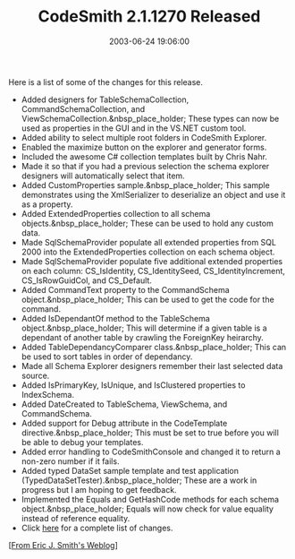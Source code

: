 ﻿---
layout: post
title: "CodeSmith 2.1.1270 Released"
comments: false
date: 2003-06-24 19:06:00
categories:
 - Technology
subtext-id: f4c00388-0f52-477d-8e68-4ee4b5bb5437
alias: /blog/CodeSmith-211270-Released.aspx
---


Here is a list of some of the changes for this release. 

  * Added designers for TableSchemaCollection, CommandSchemaCollection, and ViewSchemaCollection.&nbsp_place_holder; These types can now be used as properties in the GUI and in the VS.NET custom tool. 
  * Added ability to select multiple root folders in CodeSmith Explorer. 
  * Enabled the maximize button on the explorer and generator forms. 
  * Included the awesome C# collection templates built by Chris Nahr. 
  * Made it so that if you had a previous selection the schema explorer designers will automatically select that item. 
  * Added CustomProperties sample.&nbsp_place_holder; This sample demonstrates using the XmlSerializer to deserialize an object and use it as a property. 
  * Added ExtendedProperties collection to all schema objects.&nbsp_place_holder; These can be used to hold any custom data. 
  * Made SqlSchemaProvider populate all extended properties from SQL 2000 into the ExtendedProperties collection on each schema object. 
  * Made SqlSchemaProvider populate five additional extended properties on each column: CS_IsIdentity, CS_IdentitySeed, CS_IdentityIncrement, CS_IsRowGuidCol, and CS_Default. 
  * Added CommandText property to the CommandSchema object.&nbsp_place_holder; This can be used to get the code for the command. 
  * Added IsDependantOf method to the TableSchema object.&nbsp_place_holder; This will determine if a given table is a dependant of another table by crawling the ForeignKey heirarchy. 
  * Added TableDependancyComparer class.&nbsp_place_holder; This can be used to sort tables in order of dependancy. 
  * Made all Schema Explorer designers remember their last selected data source. 
  * Added IsPrimaryKey, IsUnique, and IsClustered properties to IndexSchema. 
  * Added DateCreated to TableSchema, ViewSchema, and CommandSchema. 
  * Added support for Debug attribute in the CodeTemplate directive.&nbsp_place_holder; This must be set to true before you will be able to debug your templates. 
  * Added error handling to CodeSmithConsole and changed it to return a non-zero number if it fails. 
  * Added typed DataSet sample template and test application (TypedDataSetTester).&nbsp_place_holder; These are a work in progress but I am hoping to get feedback. 
  * Implemented the Equals and GetHashCode methods for each schema object.&nbsp_place_holder; Equals will now check for value equality instead of reference equality. 
  * Click [here](http://www.ericjsmith.net/codesmith/history.txt) for a complete list of changes.

[[From Eric J. Smith's Weblog](http://weblogs.asp.net/ericjsmith/)]
